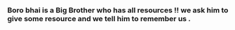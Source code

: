 ### Boro bhai is a Big Brother who has all resources !! we ask him to give some resource and we tell him to remember us . 